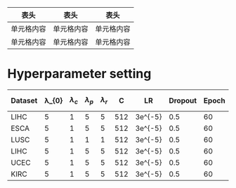 
表头  | 表头  | 表头
 ---- | ----- | ------  
 单元格内容  | 单元格内容 | 单元格内容 
 单元格内容  | 单元格内容 | 单元格内容  


# Hyperparameter setting

Dataset | λ_{0} | $\lambda_{c}$ | $\lambda_{p}$ | $\lambda_{r}$ | C | LR        | Dropout | Epoch | Batch size  
 ---- | ----- | ------  | ----- | ------ | ----- | ------ | ----- | ------ | ----- 
LIHC    | 5           | 1             | 5             | 5             | 512  |3e^{-5}|  0.5     | 60    | 32                    
ESCA    | 5    | 1             | 5             | 5                    | 512  |3e^{-5}|  0.5     | 60    | 32                
LUSC    | 5    | 1             | 1             | 1                    | 512  |3e^{-5}|  0.5     | 60    | 32                
LIHC    | 5    | 1             | 5             | 5                    | 512  |3e^{-5}|  0.5     | 60    | 32                    
UCEC    | 5    | 1             | 5             | 5                    | 512  |3e^{-5}|  0.5     | 60    | 32                    
KIRC    | 5    | 1             | 5             | 5                    | 512  |3e^{-5}|  0.5     | 60    | 32                 

